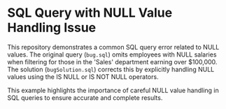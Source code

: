 # SQL Query with NULL Value Handling Issue
This repository demonstrates a common SQL query error related to NULL values.  The original query (`bug.sql`) omits employees with NULL salaries when filtering for those in the 'Sales' department earning over $100,000. The solution (`bugSolution.sql`) corrects this by explicitly handling NULL values using the IS NULL or IS NOT NULL operators. 

This example highlights the importance of careful NULL value handling in SQL queries to ensure accurate and complete results.